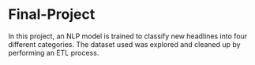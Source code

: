 # Final-Project
In this project, an NLP model is trained to classify new headlines into four different categories. The dataset used was explored and cleaned up by performing an ETL process.
